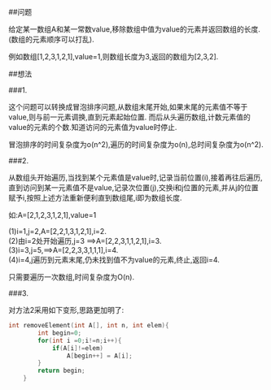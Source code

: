 ##问题

给定某一数组A和某一常数value,移除数组中值为value的元素并返回数组的长度.(数组的元素顺序可以打乱).

例如数组[1,2,3,1,2,1],value=1,则数组长度为3,返回的数组为[2,3,2].

##想法

###1.		

这个问题可以转换成冒泡排序问题,从数组末尾开始,如果末尾的元素值不等于value,则与前一元素调换,直到元素起始位置.
而后从头遍历数组,计数元素值的value的元素的个数.知道访问的元素值为value时停止.		

冒泡排序的时间复杂度为o(n^2),遍历的时间复杂度为o(n),总时间复杂度为o(n^2).	


###2.		

从数组头开始遍历,当找到某个元素值是value时,记录当前位置(i),接着再往后遍历,直到访问到某一元素值不是value,记录次位置(j),交换i和j位置的元素,并从j的位置赋予i,按照上述方法重新便利直到数组尾,i即为数组长度.		

如:A=[2,1,2,3,1,2,1],value=1		

(1)i=1,j=2,A=[2,2,1,3,1,2,1],i=2.		
(2)由i=2处开始遍历,j=3 ==>A=[2,2,3,1,1,2,1],i=3.		
(3)i=3,j=5,==>A=[2,2,3,3,1,1,1],i=4.		
(4)i=4,j遍历到元素末尾,仍未找到值不为value的元素,终止,返回i=4.			

只需要遍历一次数组,时间复杂度为O(n).		


###3.

对方法2采用如下变形,思路更加明了:

```c++			
int removeElement(int A[], int n, int elem){		
        int begin=0;
        for(int i =0;i!=n;i++){
            if(A[i]!=elem)
                A[begin++] = A[i];
        }
        return begin;
    }	
```				

